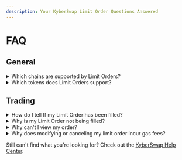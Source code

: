 ```yaml
---
description: Your KyberSwap Limit Order Questions Answered
---
```


# FAQ

## General

<details>

<summary>Which chains are supported by Limit Orders?</summary>

Limit Orders are a new feature that we are gradually releasing to various chains. It is currently available for use in token swaps on the following chains:

* Ethereum
* BNB Chain
* Polygon PoS
* Avalanche
* Arbitrum
* Optimism
* Base
* Fantom
* Linea

Please refer to [Supported Exchanges and Networks](../../getting-started/supported-exchanges-and-networks.md) for further details.

</details>

<details>

<summary>Which tokens does Limit Orders support?</summary>

KyberSwap whitelists well-known tokens for ease of access, but you can import custom tokens that meet the ERC20 standard via our user interface. For more information on how to do this, please refer to [Add Your Favourite Tokens](../kyberswap-interface/user-guides/add-your-favourite-tokens.md).

</details>

## Trading

<details>

<summary>How do I tell If my Limit Order has been filled?</summary>

Under your Active Orders, you should be able to see a yellow progress bar if your order has been partially filled. You can click on the dropdown button next to the order to see the individual taker orders that partially filled your limit order.

<img src="https://support.kyberswap.com/hc/article_attachments/14668248790041" alt="001_FilledProgress.png" data-size="original">

If you cannot find your order on the Active Orders tab, it may have been completely filled. Filled limit orders appear under your Order History and have a full green progress bar. You can click on the dropdown button next to the order to see the individual taker orders that contributed to filling your limit order.

<img src="https://support.kyberswap.com/hc/article_attachments/14668248798489" alt="002_100PercentFilledGreen.png" data-size="original">

</details>

<details>

<summary>Why is my Limit Order not being filled?</summary>

Here are a few common reasons for Limit Orders not being filled.

#### The exact limit order price target might not have been reached.

There might be a difference in the the price of your limit order and the current market price. The chance of your order being filled increases as the market price gets closer to your order’s price.

#### The order might not have been profitable for a taker.

Takers must consider the order's size, gas fees, and personal profit margin before deciding to fill your order. Furthermore, some takers might only fill part of your limit order, and then seek out more profitable orders elsewhere.

#### The order involves tokens that have low trading volumes.

Orders that involve exotic tokens or token pairs may have fewer takers to fill the order.

</details>

<details>

<summary>Why can't I view my order?</summary>

There are several factors that can make you not see your order:

* The transactions might not have been signed before placing
* The order was already executed (you can check in Order History tab)
* The page needs to be refreshed.

</details>

<details>

<summary>Why does modifying or canceling my limit order incur gas fees?</summary>

You can now cancel for free with [gasless cancel](concepts/gasless-cancellation.md). Please refer to [Cancellation Options ](user-guides/cancel-limit-orders.md#cancellation-options)for the user guide.

For users who require cancellation to be instant, KyberSwap provides a [hard cancel](concepts/gasless-cancellation.md#hard-cancel) option. Gas is required in this case as the signed maker transaction (i.e. newly created order)  is distributed to our network of off-chain takers. As all potential takers now have a copy of the maker transaction, the only way to guarantee cancellation is to send a cancellation transaction to the chain so that if any other takers match and execute the maker transaction on-chain, the limit order will fail.

Please refer to [Off-Chain Relay, On-Chain Settlement](concepts/off-chain-relay.md) for further details on the Limit Order mechanism.

</details>

Still can't find what you're looking for? Check out the [KyberSwap Help Center](https://support.kyberswap.com/hc/en-us).
